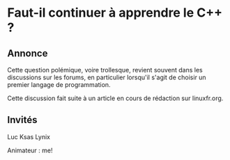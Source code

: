 
# Faut-il continuer à apprendre le C++ ?

## Annonce

Cette question polémique, voire trollesque, revient souvent dans les discussions sur les forums, en particulier lorsqu'il 
s'agit de choisir un premier langage de programmation.

Cette discussion fait suite à un article en cours de rédaction sur linuxfr.org. 

## Invités

Luc
Ksas
Lynix

Animateur : me!

